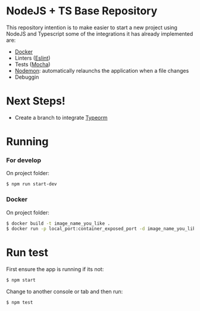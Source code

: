 # NodeJS + TS Base Repository

This repository intention is to make easier to start a new project using NodeJS and Typescript some of the integrations it has already implemented are:
  - [Docker]
  - Linters ([Eslint])
  - Tests ([Mocha])
  - [Nodemon]: automatically relaunchs the application when a file changes
  - Debuggin

# Next Steps!
  - Create a branch to integrate [Typeorm]

# Running 

### For develop
On project folder:
```sh
$ npm run start-dev
```

### Docker
On project folder:
```sh
$ docker build -t image_name_you_like .
$ docker run -p local_port:container_exposed_port -d image_name_you_like
```

# Run test
First ensure the app is running if its not:
```sh
$ npm start
```

Change to another console or tab and then run:
```sh
$ npm test
```

[//]: # (These are reference links used in the body of this note and get stripped out when the markdown processor does its job. There is no need to format nicely because it shouldn't be seen. Thanks SO - http://stackoverflow.com/questions/4823468/store-comments-in-markdown-syntax)


   [Docker]: <https://nodejs.org/de/docs/guides/nodejs-docker-webapp/r>
   [Eslint]: <https://eslint.org/docs/user-guide/getting-started>
   [Mocha]: <https://codeforgeek.com/unit-testing-nodejs-application-using-mocha/>
   [Nodemon]: <https://medium.com/create-a-server-with-nodemon-express-typescript/create-a-server-with-nodemon-express-typescript-f7c88fb5ee71>
   [Typeorm]: <https://typeorm.io/#/>
   [Ace Editor]: <http://ace.ajax.org>
   [node.js]: <http://nodejs.org>
   [Twitter Bootstrap]: <http://twitter.github.com/bootstrap/>
   [jQuery]: <http://jquery.com>
   [@tjholowaychuk]: <http://twitter.com/tjholowaychuk>
   [express]: <http://expressjs.com>
   [AngularJS]: <http://angularjs.org>
   [Gulp]: <http://gulpjs.com>

   [PlDb]: <https://github.com/joemccann/dillinger/tree/master/plugins/dropbox/README.md>
   [PlGh]: <https://github.com/joemccann/dillinger/tree/master/plugins/github/README.md>
   [PlGd]: <https://github.com/joemccann/dillinger/tree/master/plugins/googledrive/README.md>
   [PlOd]: <https://github.com/joemccann/dillinger/tree/master/plugins/onedrive/README.md>
   [PlMe]: <https://github.com/joemccann/dillinger/tree/master/plugins/medium/README.md>
   [PlGa]: <https://github.com/RahulHP/dillinger/blob/master/plugins/googleanalytics/README.md>
